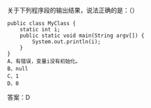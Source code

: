 关于下列程序段的输出结果，说法正确的是：（）
```  
public class MyClass {
	static int i;
	public static void main(String argv[]) {
		System.out.println(i);
	}
}
A、有错误，变量i没有初始化。
B、null
C、1
D、0
```

答案：D
